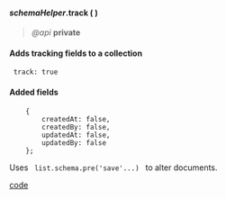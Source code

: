 #### _schemaHelper_.track (  )  
> _@api_ **private**   

<div class="code-header"><h4>Adds tracking fields to a collection</h4></div><pre class=" language-javascript"><code class="language-javascript"> track: true </code></pre>  

<div class="code-header"> <h4>Added fields</h4></div><pre class=" language-javascript"><code class="language-javascript">    { 
		createdAt: false, 
		createdBy: false,
		updatedAt: false,
		updatedBy: false
	};
</code></pre> 

Uses <code class="default-value"> list.schema.pre('save'...) </code> to alter documents.

<div class="code-header addGitHubLink" data-file="lib/schemaPlugins/track.js"><a href="#" class="loadCode"> code</a></div><pre class=" language-javascript hideCode api"></pre> 
